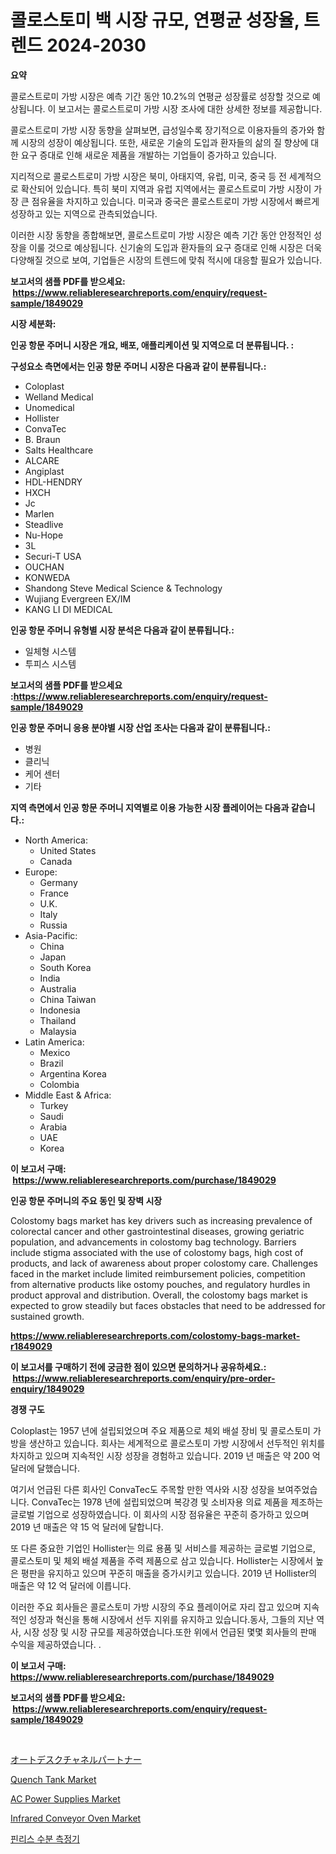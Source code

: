 <p><h1>콜로스토미 백 시장 규모, 연평균 성장율, 트렌드 2024-2030</h1></p><p><strong>요약</strong></p>
<p><p>콜로스트로미 가방 시장은 예측 기간 동안 10.2%의 연평균 성장률로 성장할 것으로 예상됩니다. 이 보고서는 콜로스트로미 가방 시장 조사에 대한 상세한 정보를 제공합니다.</p><p>콜로스트로미 가방 시장 동향을 살펴보면, 급성일수록 장기적으로 이용자들의 증가와 함께 시장의 성장이 예상됩니다. 또한, 새로운 기술의 도입과 환자들의 삶의 질 향상에 대한 요구 증대로 인해 새로운 제품을 개발하는 기업들이 증가하고 있습니다.</p><p>지리적으로 콜로스트로미 가방 시장은 북미, 아태지역, 유럽, 미국, 중국 등 전 세계적으로 확산되어 있습니다. 특히 북미 지역과 유럽 지역에서는 콜로스트로미 가방 시장이 가장 큰 점유율을 차지하고 있습니다. 미국과 중국은 콜로스트로미 가방 시장에서 빠르게 성장하고 있는 지역으로 관측되었습니다.</p><p>이러한 시장 동향을 종합해보면, 콜로스트로미 가방 시장은 예측 기간 동안 안정적인 성장을 이룰 것으로 예상됩니다. 신기술의 도입과 환자들의 요구 증대로 인해 시장은 더욱 다양해질 것으로 보여, 기업들은 시장의 트렌드에 맞춰 적시에 대응할 필요가 있습니다.</p></p>
<p><strong>보고서의 샘플 PDF를 받으세요: &nbsp;<a href="https://www.reliableresearchreports.com/enquiry/request-sample/1849029">https://www.reliableresearchreports.com/enquiry/request-sample/1849029</a></strong></p>
<p><strong>시장 세분화:</strong></p>
<p><strong> 인공 항문 주머니 시장은 개요, 배포, 애플리케이션 및 지역으로 더 분류됩니다. :</strong></p>
<p><strong>구성요소 측면에서는 인공 항문 주머니 시장은 다음과 같이 분류됩니다.:</strong></p>
<p><ul><li>Coloplast</li><li>Welland Medical</li><li>Unomedical</li><li>Hollister</li><li>ConvaTec</li><li>B. Braun</li><li>Salts Healthcare</li><li>ALCARE</li><li>Angiplast</li><li>HDL-HENDRY</li><li>HXCH</li><li>Jc</li><li>Marlen</li><li>Steadlive</li><li>Nu-Hope</li><li>3L</li><li>Securi-T USA</li><li>OUCHAN</li><li>KONWEDA</li><li>Shandong Steve Medical Science & Technology</li><li>Wujiang Evergreen EX/IM</li><li>KANG LI DI MEDICAL</li></ul></p>
<p><strong> 인공 항문 주머니 유형별 시장 분석은 다음과 같이 분류됩니다.:</strong></p>
<p><ul><li>일체형 시스템</li><li>투피스 시스템</li></ul></p>
<p><strong>보고서의 샘플 PDF를 받으세요 :<a href="https://www.reliableresearchreports.com/enquiry/request-sample/1849029">https://www.reliableresearchreports.com/enquiry/request-sample/1849029</a></strong></p>
<p><strong> 인공 항문 주머니 응용 분야별 시장 산업 조사는 다음과 같이 분류됩니다.:</strong></p>
<p><ul><li>병원</li><li>클리닉</li><li>케어 센터</li><li>기타</li></ul></p>
<p><strong>지역 측면에서 인공 항문 주머니 지역별로 이용 가능한 시장 플레이어는 다음과 같습니다.:</strong></p>
<p><ul>
    <li>
        North America:
        <ul>
            <li>United States</li>
            <li>Canada</li>
        </ul>
    </li>
    <li>
        Europe:
        <ul>
            <li>Germany</li>
            <li>France</li>
            <li>U.K.</li>
            <li>Italy</li>
            <li>Russia</li>
        </ul>
    </li>
    <li>
        Asia-Pacific:
        <ul>
            <li>China</li>
            <li>Japan</li>
            <li>South Korea</li>
            <li>India</li>
            <li>Australia</li>
            <li>China Taiwan</li>
            <li>Indonesia</li>
            <li>Thailand</li>
            <li>Malaysia</li>
        </ul>
    </li>
    <li>
        Latin America:
        <ul>
            <li>Mexico</li>
            <li>Brazil</li>
            <li>Argentina Korea</li>
            <li>Colombia</li>
        </ul>
    </li>
    <li>
        Middle East & Africa:
        <ul>
            <li>Turkey</li>
            <li>Saudi</li>
            <li>Arabia</li>
            <li>UAE</li>
            <li>Korea</li>
        </ul>
    </li>
    </ul></p>
<p><strong>이 보고서 구매: &nbsp;<a href="https://www.reliableresearchreports.com/purchase/1849029">https://www.reliableresearchreports.com/purchase/1849029</a></strong></p>
<p><strong>인공 항문 주머니의 주요 동인 및 장벽 시장</strong></p>
<p><p>Colostomy bags market has key drivers such as increasing prevalence of colorectal cancer and other gastrointestinal diseases, growing geriatric population, and advancements in colostomy bag technology. Barriers include stigma associated with the use of colostomy bags, high cost of products, and lack of awareness about proper colostomy care. Challenges faced in the market include limited reimbursement policies, competition from alternative products like ostomy pouches, and regulatory hurdles in product approval and distribution. Overall, the colostomy bags market is expected to grow steadily but faces obstacles that need to be addressed for sustained growth.</p></p>
<p><strong><a href="https://www.reliableresearchreports.com/colostomy-bags-market-r1849029">https://www.reliableresearchreports.com/colostomy-bags-market-r1849029</a></strong></p>
<p><strong>이 보고서를 구매하기 전에 궁금한 점이 있으면 문의하거나 공유하세요.: &nbsp;<a href="https://www.reliableresearchreports.com/enquiry/pre-order-enquiry/1849029">https://www.reliableresearchreports.com/enquiry/pre-order-enquiry/1849029</a></strong></p>
<p><strong>경쟁 구도</strong></p>
<p><p>Coloplast는 1957 년에 설립되었으며 주요 제품으로 체외 배설 장비 및 콜로스토미 가방을 생산하고 있습니다. 회사는 세계적으로 콜로스토미 가방 시장에서 선두적인 위치를 차지하고 있으며 지속적인 시장 성장을 경험하고 있습니다. 2019 년 매출은 약 200 억 달러에 달했습니다.</p><p>여기서 언급된 다른 회사인 ConvaTec도 주목할 만한 역사와 시장 성장을 보여주었습니다. ConvaTec는 1978 년에 설립되었으며 복강경 및 소비자용 의료 제품을 제조하는 글로벌 기업으로 성장하였습니다. 이 회사의 시장 점유율은 꾸준히 증가하고 있으며 2019 년 매출은 약 15 억 달러에 달합니다.</p><p>또 다른 중요한 기업인 Hollister는 의료 용품 및 서비스를 제공하는 글로벌 기업으로, 콜로스토미 및 체외 배설 제품을 주력 제품으로 삼고 있습니다. Hollister는 시장에서 높은 평판을 유지하고 있으며 꾸준히 매출을 증가시키고 있습니다. 2019 년 Hollister의 매출은 약 12 억 달러에 이릅니다.</p><p>이러한 주요 회사들은 콜로스토미 가방 시장의 주요 플레이어로 자리 잡고 있으며 지속적인 성장과 혁신을 통해 시장에서 선두 지위를 유지하고 있습니다.동사, 그들의 지난 역사, 시장 성장 및 시장 규모를 제공하였습니다.또한 위에서 언급된 몇몇 회사들의 판매 수익을 제공하였습니다. .</p></p>
<p><strong>이 보고서 구매: &nbsp; <a href="https://www.reliableresearchreports.com/purchase/1849029">https://www.reliableresearchreports.com/purchase/1849029</a></strong></p>
<p><strong>보고서의 샘플 PDF를 받으세요: &nbsp;<a href="https://www.reliableresearchreports.com/enquiry/request-sample/1849029">https://www.reliableresearchreports.com/enquiry/request-sample/1849029</a></strong><strong></strong></p>
<p>&nbsp;</p>
<p><p><a href="https://github.com/zjkmgcs938405/Market-Research-Report-List-1/blob/main/580274628198.md">オートデスクチャネルパートナー</a></p><p><a href="https://github.com/JameTravis/Market-Research-Report-List-4/blob/main/quench-tank-market.md">Quench Tank Market</a></p><p><a href="https://unruly-ladybug-44b.notion.site/AC-Power-Supplies-Market-Size-Market-Outlook-and-Market-Forecast-2024-to-2031-7dd4e88ef37f478bba8852d0068e0260">AC Power Supplies Market</a></p><p><a href="https://github.com/vimar16th/Market-Research-Report-List-4/blob/main/infrared-conveyor-oven-market.md">Infrared Conveyor Oven Market</a></p><p><a href="https://github.com/KellyLyncyh543964/Market-Research-Report-List-1/blob/main/242721425593.md">핀리스 수분 측정기</a></p></p>